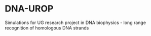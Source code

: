 # DNA-UROP
Simulations for UG research project in DNA biophysics - long range recognition of homologous DNA strands
